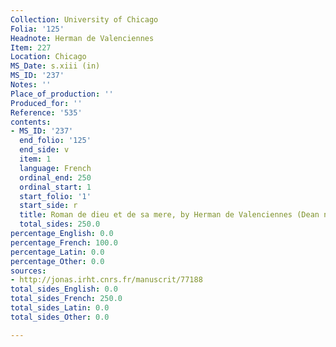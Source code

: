 ```yaml
---
Collection: University of Chicago
Folia: '125'
Headnote: Herman de Valenciennes
Item: 227
Location: Chicago
MS_Date: s.xiii (in)
MS_ID: '237'
Notes: ''
Place_of_production: ''
Produced_for: ''
Reference: '535'
contents:
- MS_ID: '237'
  end_folio: '125'
  end_side: v
  item: 1
  language: French
  ordinal_end: 250
  ordinal_start: 1
  start_folio: '1'
  start_side: r
  title: Roman de dieu et de sa mere, by Herman de Valenciennes (Dean no. 485)
  total_sides: 250.0
percentage_English: 0.0
percentage_French: 100.0
percentage_Latin: 0.0
percentage_Other: 0.0
sources:
- http://jonas.irht.cnrs.fr/manuscrit/77188
total_sides_English: 0.0
total_sides_French: 250.0
total_sides_Latin: 0.0
total_sides_Other: 0.0

---
```

